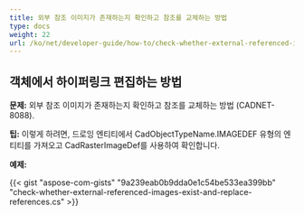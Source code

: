 ```yaml
---
title: 외부 참조 이미지가 존재하는지 확인하고 참조를 교체하는 방법
type: docs
weight: 22
url: /ko/net/developer-guide/how-to/check-whether-external-referenced-images-exist-and-replace-references/
---
```


## **객체에서 하이퍼링크 편집하는 방법**

**문제:** 외부 참조 이미지가 존재하는지 확인하고 참조를 교체하는 방법 (CADNET-8088).

**팁:** 이렇게 하려면, 드로잉 엔티티에서 CadObjectTypeName.IMAGEDEF 유형의 엔티티를 가져오고 CadRasterImageDef를 사용하여 확인합니다.

**예제:**

{{< gist "aspose-com-gists" "9a239eab0b9dda0e1c54be533ea399bb" "check-whether-external-referenced-images-exist-and-replace-references.cs" >}}
